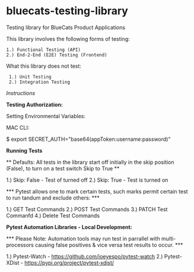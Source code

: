 # bluecats-testing-library
Testing library for BlueCats Product Applications

This library involves the following forms of testing:

    1.) Functional Testing (API)
    2.) End-2-End (E2E) Testing (Frontend)

What this library does not test:

     1.) Unit Testing
     2.) Integration Testing

*Instructions*

**Testing Authorization:**

Setting Environmental Variables:

MAC CLI:

$ export SECRET_AUTH="base64(appToken:username:password)"

**Running Tests**

** Defaults: All tests in the library start off initially in the skip position (False), to turn on a test switch Skip to True **

1.) Skip: False - Test of turned off
2.) Skip: True - Test is turned on

*** Pytest allows one to mark certain tests, such marks permit certain test to run tandum and exclude others: ***

1.) GET Test Commands
2.) POST Test Commands
3.) PATCH Test Commanfd
4.) Delete Test Commands

**Pytest Automation Libraries - Local Development:**

*** Please Note: Automation tools may run test in parrallel with multi-processors causing false positives & vice versa test results to occur. ***

1.) Pytest-Watch
    - https://github.com/joeyespo/pytest-watch
2.) Pytest-XDist
    - https://pypi.org/project/pytest-xdist/
